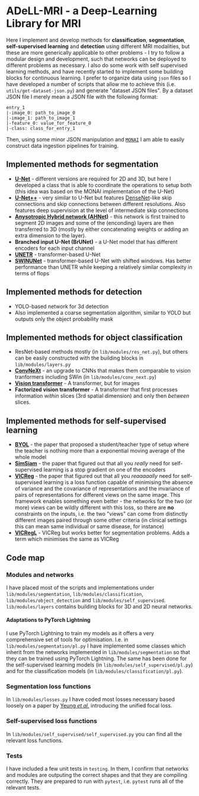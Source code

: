 # ADeLL-MRI - a Deep-Learning Library for MRI

Here I implement and develop methods for **classification**, **segmentation**, **self-supervised learning** and **detection** using different MRI modalities, but these are more generically applicable to other problems - I try to follow a modular design and development, such that networks can be deployed to different problems as necessary. I also do some work with self supervised learning methods, and have recently started to implement some building blocks for continuous learning. I prefer to organize data using `json` files so I have developed a number of scripts that allow me to achieve this (i.e. `utils/get-dataset-json.py`) and generate "dataset JSON files". By a dataset JSON file I merely mean a JSON file with the following format:

```
entry_1
|-image_0: path_to_image_0
|-image_1: path_to_image_1
|-feature_0: value_for_feature_0
|-class: class_for_entry_1
```

Then, using some minor JSON manipulation and [`MONAI`](https://monai.io/) I am able to easily construct data ingestion pipelines for training.

## Implemented methods for segmentation

* [**U-Net**](https://www.nature.com/articles/s41592-018-0261-2) - different versions are required for 2D and 3D, but here I developed a class that is able to coordinate the operations to setup both (this idea was based on the MONAI implementation of the U-Net)
* [**U-Net++**](https://pubmed.ncbi.nlm.nih.gov/32613207/) - very similar to U-Net but features [DenseNet](https://arxiv.org/abs/1608.06993)-like skip connections and skip connections between different resolutions. Also features deep supervision at the level of intermediate skip connections
* [**Anysotropic Hybrid network (AHNet)**](https://arxiv.org/abs/1711.08580) - this network is first trained to segment 2D images and some of the (enconding) layers are then transferred to 3D (mostly by either concatenating weights or adding an extra dimension to the layer).
* **Branched input U-Net (BrUNet)** - a U-Net model that has different encoders for each input channel
* [**UNETR**](https://arxiv.org/abs/2103.10504) - transformer-based U-Net
* [**SWINUNet**](https://arxiv.org/pdf/2103.14030.pdf) - transformer-based U-Net with shifted windows. Has better performance than UNETR while keeping a relatively similar complexity in terms of flops

## Implemented methods for detection

* YOLO-based network for 3d detection
* Also implemented a coarse segmentation algorithm, similar to YOLO but outputs only the object probability mask

## Implemented methods for object classification

* ResNet-based methods mostly (in `lib/modules/res_net.py`), but others can be easily constructed with the building blocks in `lib/modules/layers.py`
* [**ConvNeXt**](https://arxiv.org/abs/2201.03545) - an upgrade to CNNs that makes them comparable to vision tranformers including SWin (in `lib/modules/conv_next.py`)
* [**Vision transformer**](https://arxiv.org/abs/2010.11929v2) - A transformer, but for images
* **Factorized vision transformer** - A transformer that first processes information *within* slices (3rd spatial dimension) and only then *between* slices.

## Implemented methods for self-supervised learning

* [**BYOL**](https://arxiv.org/abs/2006.07733) - the paper that proposed a student/teacher type of setup where the teacher is nothing more than a exponential moving average of the whole model
* [**SimSiam**](https://arxiv.org/abs/2011.10566) - the paper that figured out that all you *really* need for self-supervised learning is a stop gradient on one of the encoders
* [**VICReg**](https://arxiv.org/abs/2105.04906) - the paper that figured out that all you *reaaaaally* need for self-supervised learning is a loss function capable of minimising the absence of variance and the covariance of representations and the invariance of pairs of representations for different views on the same image. This framework enables something even better - the networks for the two (or more) views can be wildly different with this loss, so there are **no** constraints on the inputs, i.e. the two "views" can come from distinctly different images paired through some other criteria (in clinical settings this can mean same individual or same disease, for instance)
* [**VICRegL**](https://arxiv.org/abs/2210.01571) - VICReg but works better for segmentation problems. Adds a term which minimises the same as VICReg 

## Code map

### Modules and networks

I have placed most of the scripts and implementations under `lib/modules/segmentation`, `lib/modules/classification`, `lib/modules/object_detection` and `lib/modules/self_supervised`. `lib/modules/layers` contains building blocks for 3D and 2D neural networks.

#### Adaptations to PyTorch Lightning

I use PyTorch Lightning to train my models as it offers a very comprehensive set of tools for optimisation. I.e. in `lib/modules/segmentation/pl.py` I have implemented some classes which inherit from the networks implemented in `lib/modules/segmentation` so that they can be trained using PyTorch Lightning. The same has been done for the self-supervised learning models (in `lib/modules/self_supervised/pl.py`) and for the classification models (in `lib/modules/classification/pl.py`).

### Segmentation loss functions

In `lib/modules/losses.py` I have coded most losses necessary based loosely on a paper by [Yeung *et al.*](https://www.ncbi.nlm.nih.gov/pmc/articles/PMC8785124/) introducing the unified focal loss.

### Self-supervised loss functions

In `lib/modules/self_supervised/self_supervised.py` you can find all the relevant loss functions.

### Tests

I have included a few unit tests in `testing`. In them, I confirm that networks and modules are outputing the correct shapes and that they are compiling correctly. They are prepared to run with `pytest`, i.e. `pytest` runs all of the relevant tests.